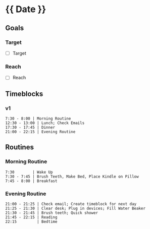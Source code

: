 # {{ Date }}

## Goals

### Target

- [ ] Target

### Reach

- [ ] Reach

## Timeblocks

### v1

```timeblock
7:30 - 8:00 | Morning Routine
12:30 - 13:00 | Lunch; Check Emails
17:30 - 17:45 | Dinner
21:00 - 22:15 | Evening Routine
```

## Routines

### Morning Routine

```timeblock
7:30        | Wake Up
7:30 - 7:45 | Brush Teeth, Make Bed, Place Kindle on Pillow
7:45 - 8:00 | Breakfast
```

### Evening Routine

```timeblock
21:00 - 21:25 | Check email; Create timeblock for next day
21:25 - 21:30 | Clear desk; Plug in devices; Fill Water Beaker
21:30 - 21:45 | Brush teeth; Quick shower
21:45 - 22:15 | Reading
22:15         | Bedtime
```
